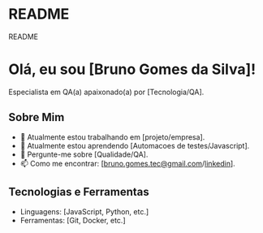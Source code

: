 # README
README

# Olá, eu sou [Bruno Gomes da Silva]!

Especialista em QA(a) apaixonado(a) por [Tecnologia/QA].

## Sobre Mim
- 🔭 Atualmente estou trabalhando em [projeto/empresa].
- 🌱 Atualmente estou aprendendo [Automacoes de testes/Javascript].
- 💬 Pergunte-me sobre [Qualidade/QA].
- 📫 Como me encontrar: [bruno.gomes.tec@gmail.com/[linkedin](https://www.linkedin.com/in/bruno-gomes-73445388/)].

## Tecnologias e Ferramentas
- Linguagens: [JavaScript, Python, etc.]
- Ferramentas: [Git, Docker, etc.]
